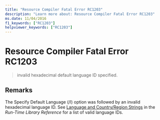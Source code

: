 ```yaml
---
title: "Resource Compiler Fatal Error RC1203"
description: "Learn more about: Resource Compiler Fatal Error RC1203"
ms.date: 11/04/2016
f1_keywords: ["RC1203"]
helpviewer_keywords: ["RC1203"]
---
```

# Resource Compiler Fatal Error RC1203

> invalid hexadecimal default language ID specified.

## Remarks

The Specify Default Language (/l) option was followed by an invalid hexadecimal language ID. See [Language and Country/Region Strings](../../c-runtime-library/locale-names-languages-and-country-region-strings.md) in the *Run-Time Library Reference* for a list of valid language IDs.
